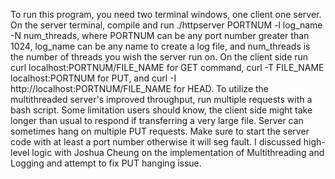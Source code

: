 To run this program, you need two terminal windows, one client one server. On the server terminal, compile and run ./httpserver PORTNUM -l log_name -N num_threads, where PORTNUM can be any port number greater than 1024, log_name can be any name to create a log file, and num_threads is the number of threads you wish the server run on. On the client side run curl localhost:PORTNUM/FILE_NAME for GET command, curl -T FILE_NAME localhost:PORTNUM for PUT, and curl -I http://localhost:PORTNUM/FILE_NAME for HEAD. To utilize the multithreaded server's improved throughput, run multiple requests with a bash script.
Some limitation users should know, the client side might take longer than usual to respond if transferring a very large file. Server can sometimes hang on multiple PUT requests. Make sure to start the server code with at least a port number otherwise it will seg fault.
I discussed high-level logic with Joshua Cheung on the implementation of Multithreading and Logging and attempt to fix PUT hanging issue.
